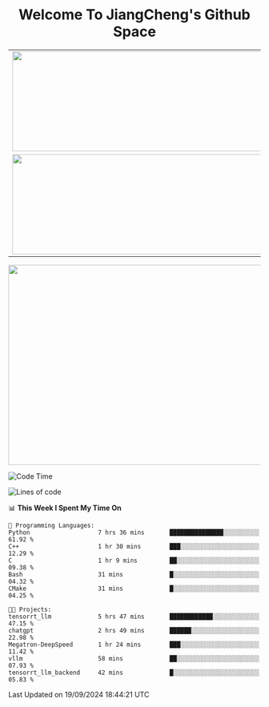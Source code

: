 <h1 align="center">Welcome To JiangCheng's Github Space</h1>

<table align="center" frame="void" rules="none" >
  <tr>
    <td>
      <div align="center"> <img height="200px" width="500px"  src="https://github-readme-stats.vercel.app/api?username=thisjiang&hide_title=true&hide_border=true&layout=compact&show_icons=trueline_height=21&text_color=000&icon_color=000&bg_color=0,ea6161,ffc64d,fffc4d,52fa5a&theme=graywhite" /> </div>
    </td>
    <td>
      <div align="center"> <img height="200px" width="500px" src="https://github-readme-stats.vercel.app/api/top-langs/?username=thisjiang&hide_title=true&hide_border=true&layout=compact&langs_count=6&text_color=000&icon_color=fff&bg_color=0,52fa5a,4dfcff,c64dff&theme=graywhite" /> </div>
    </td>
  </tr>
  <tr>
    <td>
      <div align="center"> <img height="200px" width="500px" src="https://github-readme-streak-stats.herokuapp.com/?user=thisjiang&hide_title=true&hide_border=true&layout=compact&langs_count=6" /> </div>
    </td>
    <td>
      <div align="center"> 
      <a href="https://github.com/" target="_blank"><img style="margin: 10px" src="https://profilinator.rishav.dev/skills-assets/git-scm-icon.svg" alt="Git" height="50" /></a>  
      <a href="https://www.linux.org/" target="_blank"><img style="margin: 10px" src="https://profilinator.rishav.dev/skills-assets/linux-original.svg" alt="Linux" height="50" /></a>  
      <a href="https://www.gnu.org/software/bash/" target="_blank"><img style="margin: 10px" src="https://profilinator.rishav.dev/skills-assets/gnu_bash-icon.svg" alt="Bash" height="50" /></a>  
      </div>
    </td>
  </tr>
</table>

<div align="center"> <img height="400px" width="1000px" src="https://github-readme-activity-graph.cyclic.app/graph?username=thisjiang&theme=react&hide_title=true&hide_border=true&layout=compact&langs_count=6" /> </div></td>

<!--START_SECTION:waka-->
![Code Time](http://img.shields.io/badge/Code%20Time-1%2C749%20hrs%203%20mins-blue)

![Lines of code](https://img.shields.io/badge/From%20Hello%20World%20I%27ve%20Written-218.2%20thousand%20lines%20of%20code-blue)

📊 **This Week I Spent My Time On** 

```text
💬 Programming Languages: 
Python                   7 hrs 36 mins       ███████████████░░░░░░░░░░   61.92 % 
C++                      1 hr 30 mins        ███░░░░░░░░░░░░░░░░░░░░░░   12.29 % 
C                        1 hr 9 mins         ██░░░░░░░░░░░░░░░░░░░░░░░   09.38 % 
Bash                     31 mins             █░░░░░░░░░░░░░░░░░░░░░░░░   04.32 % 
CMake                    31 mins             █░░░░░░░░░░░░░░░░░░░░░░░░   04.25 % 

🐱‍💻 Projects: 
tensorrt_llm             5 hrs 47 mins       ████████████░░░░░░░░░░░░░   47.15 % 
chatgpt                  2 hrs 49 mins       ██████░░░░░░░░░░░░░░░░░░░   22.98 % 
Megatron-DeepSpeed       1 hr 24 mins        ███░░░░░░░░░░░░░░░░░░░░░░   11.42 % 
vllm                     58 mins             ██░░░░░░░░░░░░░░░░░░░░░░░   07.93 % 
tensorrt_llm_backend     42 mins             █░░░░░░░░░░░░░░░░░░░░░░░░   05.83 % 
```


 Last Updated on 19/09/2024 18:44:21 UTC
<!--END_SECTION:waka-->
